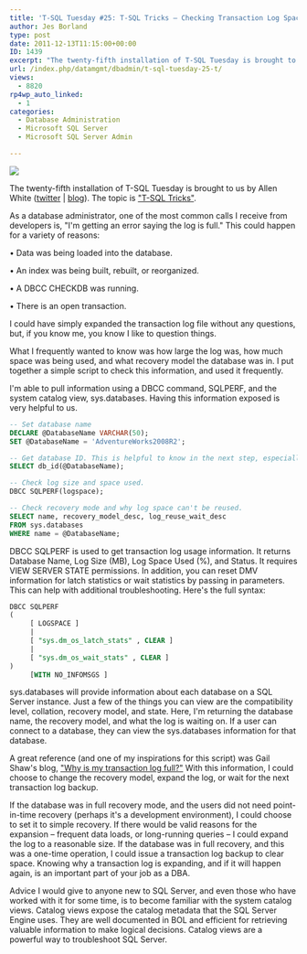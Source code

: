 ```yaml
---
title: 'T-SQL Tuesday #25: T-SQL Tricks – Checking Transaction Log Space Used'
author: Jes Borland
type: post
date: 2011-12-13T11:15:00+00:00
ID: 1439
excerpt: "The twenty-fifth installation of T-SQL Tuesday is brought to us by Allen White. This month's topic is 'T-SQL Tricks'."
url: /index.php/datamgmt/dbadmin/t-sql-tuesday-25-t/
views:
  - 8820
rp4wp_auto_linked:
  - 1
categories:
  - Database Administration
  - Microsoft SQL Server
  - Microsoft SQL Server Admin

---
```

[![][1]][2]
  
The twenty-fifth installation of T-SQL Tuesday is brought to us by Allen White ([twitter][3] | [blog][4]). The topic is ["T-SQL Tricks"][2]. 

As a database administrator, one of the most common calls I receive from developers is, "I'm getting an error saying the log is full." This could happen for a variety of reasons:

• Data was being loaded into the database.
  
• An index was being built, rebuilt, or reorganized.
  
• A DBCC CHECKDB was running.
  
• There is an open transaction. 

I could have simply expanded the transaction log file without any questions, but, if you know me, you know I like to question things. 

What I frequently wanted to know was how large the log was, how much space was being used, and what recovery model the database was in. I put together a simple script to check this information, and used it frequently. 

I'm able to pull information using a DBCC command, SQLPERF, and the system catalog view, sys.databases. Having this information exposed is very helpful to us. 

```sql
-- Set database name 
DECLARE @DatabaseName VARCHAR(50);
SET @DatabaseName = 'AdventureWorks2008R2'; 

-- Get database ID. This is helpful to know in the next step, especially if you have an instance with hundreds of databases. 
SELECT db_id(@DatabaseName);

-- Check log size and space used. 
DBCC SQLPERF(logspace);

-- Check recovery mode and why log space can't be reused. 
SELECT name, recovery_model_desc, log_reuse_wait_desc
FROM sys.databases
WHERE name = @DatabaseName;
```

DBCC SQLPERF is used to get transaction log usage information. It returns Database Name, Log Size (MB), Log Space Used (%), and Status. It requires VIEW SERVER STATE permissions. In addition, you can reset DMV information for latch statistics or wait statistics by passing in parameters. This can help with additional troubleshooting. Here's the full syntax: 

```sql
DBCC SQLPERF 
(
     [ LOGSPACE ]
     |
     [ "sys.dm_os_latch_stats" , CLEAR ]
     |
     [ "sys.dm_os_wait_stats" , CLEAR ]
) 
     [WITH NO_INFOMSGS ]
```

sys.databases will provide information about each database on a SQL Server instance. Just a few of the things you can view are the compatibility level, collation, recovery model, and state. Here, I'm returning the database name, the recovery model, and what the log is waiting on. If a user can connect to a database, they can view the sys.databases information for that database. 

A great reference (and one of my inspirations for this script) was Gail Shaw's blog, ["Why is my transaction log full?"][5] With this information, I could choose to change the recovery model, expand the log, or wait for the next transaction log backup. 

If the database was in full recovery mode, and the users did not need point-in-time recovery (perhaps it's a development environment), I could choose to set it to simple recovery. If there would be valid reasons for the expansion – frequent data loads, or long-running queries – I could expand the log to a reasonable size. If the database was in full recovery, and this was a one-time operation, I could issue a transaction log backup to clear space. Knowing why a transaction log is expanding, and if it will happen again, is an important part of your job as a DBA. 

Advice I would give to anyone new to SQL Server, and even those who have worked with it for some time, is to become familiar with the system catalog views. Catalog views expose the catalog metadata that the SQL Server Engine uses. They are well documented in BOL and efficient for retrieving valuable information to make logical decisions. Catalog views are a powerful way to troubleshoot SQL Server.

 [1]: https://lessthandot.z19.web.core.windows.net/wp-content/uploads/blogs/DataMgmt/olap_1.gif ""
 [2]: http://sqlblog.com/blogs/allen_white/archive/2011/12/05/t-sql-tuesday-025-invitation-to-share-your-tricks.aspx
 [3]: https://twitter.com/#!/SQLRunr
 [4]: http://sqlblog.com/blogs/allen_white/default.aspx
 [5]: http://www.sqlservercentral.com/articles/Transaction+Log/72488/